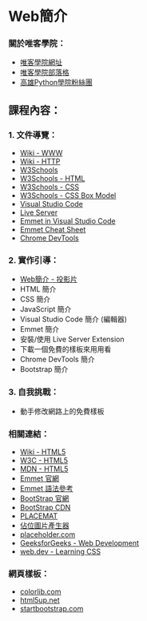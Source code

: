 # Web簡介

### 關於唯客學院：

* [唯客學院網址](https://www.victorgau.com)
* [唯客學院部落格](https://victorgau.com/blog/)
* [高雄Python學院粉絲團](https://www.facebook.com/KHPYAcademy/)

## 課程內容：

### 1. 文件導覽：

* [Wiki - WWW](https://en.wikipedia.org/wiki/World_Wide_Web)
* [Wiki - HTTP](https://en.wikipedia.org/wiki/Hypertext_Transfer_Protocol)
* [W3Schools](https://www.w3schools.com/)
* [W3Schools - HTML](https://www.w3schools.com/html/)
* [W3Schools - CSS](https://www.w3schools.com/css/default.asp)
* [W3Schools - CSS Box Model](https://www.w3schools.com/css/css_boxmodel.asp)
* [Visual Studio Code](https://code.visualstudio.com/)
* [Live Server](https://marketplace.visualstudio.com/items?itemName=ritwickdey.LiveServer)
* [Emmet in Visual Studio Code](https://code.visualstudio.com/docs/editor/emmet)
* [Emmet Cheat Sheet](https://docs.emmet.io/cheat-sheet/)
* [Chrome DevTools](https://developer.chrome.com/docs/devtools/)


### 2. 實作引導：

* [Web簡介 - 投影片](https://docs.google.com/presentation/d/1UEPMx0G-MYWW2gHZs0Y93L6XwVVg5S5I0QLVsv4A0y4/edit?usp=sharing)
* HTML 簡介
* CSS 簡介
* JavaScript 簡介
* Visual Studio Code 簡介 (編輯器)
* Emmet 簡介
* 安裝/使用 Live Server Extension
* 下載一個免費的樣板來用用看
* Chrome DevTools 簡介
* Bootstrap 簡介

### 3. 自我挑戰：

* 動手修改網路上的免費樣板

### 相關連結：

* [Wiki - HTML5](https://zh.wikipedia.org/wiki/HTML5)
* [W3C - HTML5](https://dev.w3.org/html5/spec-LC/)
* [MDN - HTML5](https://developer.mozilla.org/en-US/docs/Web/Guide/HTML/HTML5)
* [Emmet 官網](https://emmet.io/)
* [Emmet 語法參考](https://docs.emmet.io/abbreviations/syntax/)
* [BootStrap 官網](https://getbootstrap.com/)
* [BootStrap CDN](https://www.bootstrapcdn.com/)
* [PLACEMAT](https://placem.at/)
* [佔位圖片產生器](https://free.com.tw/placemat/)
* [placeholder.com](https://placeholder.com/)
* [GeeksforGeeks - Web Development](https://www.geeksforgeeks.org/web-development/)
* [web.dev - Learning CSS](https://web.dev/learn/)

### 網頁樣板：

* [colorlib.com](https://colorlib.com/)
* [html5up.net](https://html5up.net/)
* [startbootstrap.com](https://startbootstrap.com/themes)
